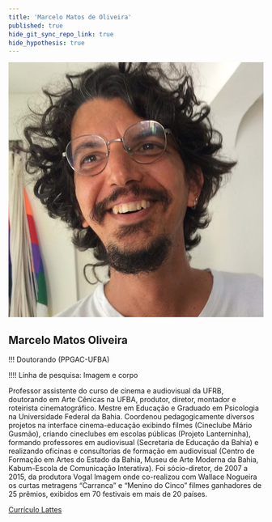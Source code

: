 ```yaml
---
title: 'Marcelo Matos de Oliveira'
published: true
hide_git_sync_repo_link: true
hide_hypothesis: true
---
```


![Fotografia de Marcelo Matos](../../imgs/MarceloMatos.jpg)

## Marcelo Matos Oliveira

!!! Doutorando (PPGAC-UFBA)

!!!! Linha de pesquisa: Imagem e corpo

Professor assistente do curso de cinema e audiovisual da UFRB, doutorando em Arte Cênicas na UFBA, produtor, diretor, montador e roteirista cinematográfico. Mestre em Educação e Graduado em Psicologia na Universidade Federal da Bahia. Coordenou pedagogicamente diversos projetos na interface cinema-educação exibindo filmes (Cineclube Mário Gusmão), criando cineclubes em escolas públicas (Projeto Lanterninha), formando professores em audiovisual (Secretaria de Educação da Bahia) e realizando oficinas e consultorias de formação em audiovisual (Centro de Formação em Artes do Estado da Bahia, Museu de Arte Moderna da Bahia, Kabum-Escola de Comunicação Interativa). Foi sócio-diretor, de 2007 a 2015, da produtora Vogal Imagem onde co-realizou com Wallace Nogueira os curtas metragens “Carranca” e “Menino do Cinco” filmes ganhadores de 25 prêmios, exibidos em 70 festivais em mais de 20 países.

[Currículo Lattes](http://lattes.cnpq.br/8811495102527182?classes=btn,btn-primary,btn-lg&target=_blank)